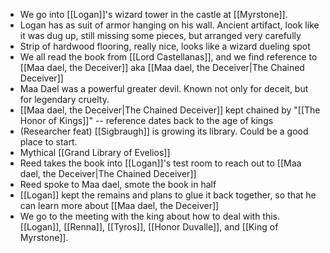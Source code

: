 - We go into [[Logan]]'s wizard tower in the castle at [[Myrstone]].
- Logan has as suit of armor hanging on his wall. Ancient artifact, look like it was dug up, still missing some pieces, but arranged very carefully
- Strip of hardwood flooring, really nice, looks like a wizard dueling spot
- We all read the book from [[Lord Castellanas]], and we find reference to [[Maa dael, the Deceiver]] aka [[Maa dael, the Deceiver|The Chained Deceiver]]
- Maa Dael was a powerful greater devil. Known not only for deceit, but for legendary cruelty.
- [[Maa dael, the Deceiver|The Chained Deceiver]] kept chained by "[[The Honor of Kings]]" -- reference dates back to the age of kings
- (Researcher feat) [[Sigbraugh]] is growing its library. Could be a good place to start.
- Mythical [[Grand Library of Evelios]]
- Reed takes the book into [[Logan]]'s test room to reach out to [[Maa dael, the Deceiver|The Chained Deceiver]]
- Reed spoke to Maa dael, smote the book in half
- [[Logan]] kept the remains and plans to glue it back together, so that he can learn more about [[Maa dael, the Deceiver]]
- We go to the meeting with the king about how to deal with this. [[Logan]], [[Renna]], [[Tyros]], [[Honor Duvalle]], and [[King of Myrstone]].